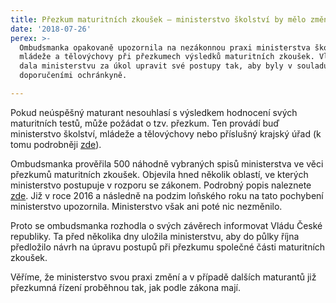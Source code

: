 ```yaml
---
title: Přezkum maturitních zkoušek – ministerstvo školství by mělo změnit svou praxi
date: '2018-07-26'
perex: >-
  Ombudsmanka opakovaně upozornila na nezákonnou praxi ministerstva školství,
  mládeže a tělovýchovy při přezkumech výsledků maturitních zkoušek. Vláda teď
  dala ministerstvu za úkol upravit své postupy tak, aby byly v souladu s
  doporučeními ochránkyně.

---
```



<p>Pokud neúspěšný maturant nesouhlasí s výsledkem hodnocení svých maturitních testů, může požádat o tzv. přezkum. Ten provádí buď ministerstvo školství, mládeže a tělovýchovy nebo příslušný krajský úřad (k tomu podrobněji <a href="https://deti.ochrance.cz/vysledek-maturitni-zkousky/" target="_blank">zde</a>).</p><p>Ombudsmanka prověřila 500 náhodně vybraných spisů ministerstva ve věci přezkumů maturitních zkoušek. Objevila hned několik oblastí, ve kterých ministerstvo postupuje v rozporu se zákonem. Podrobný popis naleznete <a href="https://www.ochrance.cz/aktualne/tiskove-zpravy-2018/ministerstvo-skolstvi-mladeze-a-telovychovy-porusuje-zakon-pri-prezkumech-maturitnich-zk" target="_blank">zde</a>. Již v roce 2016 a následně na podzim loňského roku na tato pochybení ministerstvo upozornila. Ministerstvo však ani poté nic nezměnilo.</p><p>Proto se ombudsmanka rozhodla o svých závěrech informovat Vládu České republiky. Ta před několika dny uložila ministerstvu, aby do půlky října předložilo návrh na úpravu postupů při přezkumu společné části maturitních zkoušek.</p><p>Věříme, že ministerstvo svou praxi změní a v případě dalších maturantů již přezkumná řízení proběhnou tak, jak podle zákona mají.</p><div></div>

